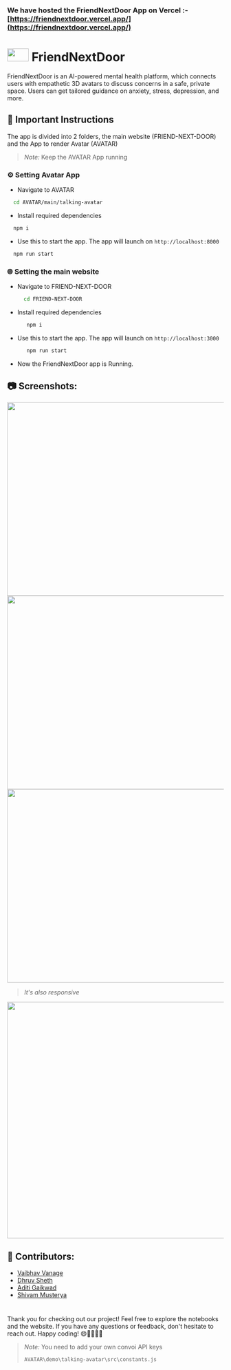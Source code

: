 ### We have hosted the FriendNextDoor App on Vercel :- [https://friendnextdoor.vercel.app/](https://friendnextdoor.vercel.app/)

# <img width="50" height="30" src="https://github.com/Dhruvnet/MentalHealthAIfriend/assets/123584784/cc9b2dbb-351b-47d2-a88c-4656d2068598"> FriendNextDoor
FriendNextDoor is an AI-powered mental health platform, which connects users with empathetic 3D avatars to discuss concerns in a safe, private space. Users can get tailored guidance on anxiety, stress, depression, and more.

## 📢 Important Instructions
The app is divided into 2 folders, the main website (FRIEND-NEXT-DOOR) and the App to render Avatar (AVATAR)
> *Note:*
> Keep the AVATAR App running
### ⚙️ Setting Avatar App
- Navigate to AVATAR
```bash
  cd AVATAR/main/talking-avatar
```

- Install required dependencies 
```bash
  npm i
```
- Use this to start the app. The app will launch on ` http://localhost:8000 `
```bash
  npm run start
```


### 🌐 Setting the main website
- Navigate to FRIEND-NEXT-DOOR
  ```bash
    cd FRIEND-NEXT-DOOR
  ```
- Install required dependencies
  ```bash
     npm i
  ```
- Use this to start the app. The app will launch on ` http://localhost:3000 `
  ```bash
     npm run start
  ```
- Now the FriendNextDoor app is Running.

## 📷 Screenshots:
<img width="750" height="450" src="https://github.com/Dhruvnet/MentalHealthAIfriend/assets/123584784/f7edb354-a078-481f-8cb0-b7453bece55e">
<img width="750" height="450" src="https://github.com/Dhruvnet/MentalHealthAIfriend/assets/123584784/be55ee24-be27-43b7-959b-74d6b9be6cdb">
<img width="750" height="450" src="https://github.com/Dhruvnet/MentalHealthAIfriend/assets/123584784/0d88ef00-af83-4cb9-8666-d7c4109a45e5">

 > *It's also responsive*
<img width="auto" height="550" src="https://github.com/Dhruvnet/MentalHealthAIfriend/assets/123584784/66ef8ef0-26af-4474-8fba-bc7542c3dd77">

## 👥 Contributors:
- [Vaibhav Vanage](https://github.com/Phantom-IN)
- [Dhruv Sheth](https://github.com/Dhruvnet)
- [Aditi Gaikwad](https://github.com/uyaditi)
- [Shivam Musterya](https://github.com/musteryasm)

#
Thank you for checking out our project! Feel free to explore the notebooks and the website. If you have any questions or feedback, don't hesitate to reach out. Happy coding! 😄👨‍💻👩‍💻

> *Note:*
> You need to add your own convoi API keys
> ```bash
> AVATAR\demo\talking-avatar\src\constants.js
> ```
